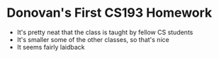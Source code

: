 # Donovan's First CS193 Homework
- It's pretty neat that the class is taught by fellow CS students
- It's smaller some of the other classes, so that's nice
- It seems fairly laidback
